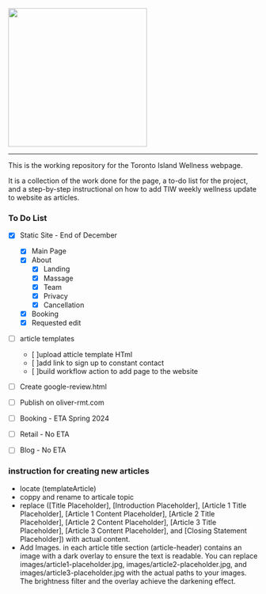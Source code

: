 <img src="/images/logo.png" style="width: 20em" />

---

This is the working repository for the Toronto Island Wellness webpage.

It is a collection of the work done for the page,
a to-do list for the project, and a step-by-step instructional on how to add TIW weekly wellness update to website as articles.

### To Do List
- [x] Static Site - End of December
    - [x] Main Page
    - [x] About
        - [x] Landing
        - [x] Massage
        - [x] Team
        - [x] Privacy
        - [x] Cancellation
    - [x] Booking
    - [x] Requested edit
     
- [ ] article templates
    - [ ]upload atticle template HTml
    - [ ]add link to sign up to constant contact
    - [ ]build workflow action to add page to the website
- [ ] Create google-review.html

- [ ] Publish on oliver-rmt.com

- [ ] Booking - ETA Spring 2024

- [ ] Retail - No ETA
- [ ] Blog - No ETA


### instruction for creating new articles
- locate (templateArticle)
- coppy and rename to articale topic 
- replace ([Title Placeholder], [Introduction Placeholder], [Article 1 Title Placeholder], [Article 1 Content Placeholder], [Article 2 Title Placeholder], [Article 2 Content Placeholder], [Article 3 Title Placeholder], [Article 3 Content Placeholder], and [Closing Statement Placeholder]) with actual content.
- Add Images. in each article title section (article-header) contains an image with a dark overlay to ensure the text is readable. You can replace images/article1-placeholder.jpg, images/article2-placeholder.jpg, and images/article3-placeholder.jpg with the actual paths to your images. The brightness filter and the overlay achieve the darkening effect.
